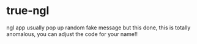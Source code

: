 # true-ngl
ngl app usually pop up random fake message but this done, this is totally anomalous, you can adjust the code for your name!!
